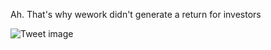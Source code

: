Ah. That's why wework didn't generate a return for investors


![Tweet image](/asset/crosspoast/Fn7VFA1aQAEyTiT.jpg)

